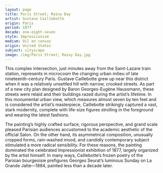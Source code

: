 ```yaml
---
layout: page
title: Paris Street; Rainy Day
artist: Gustave Caillebotte 
origin: Paris
period: 1877
decade: one-eight-seven
style: Impressionism
medium: Oil on canvas
origin: United States
subject: cityscape
image: /img/Paris Street; Rainy Day.jpg
---
```



This complex intersection, just minutes away from the Saint-Lazare train station, represents in microcosm the changing urban milieu of late nineteenth-century Paris. Gustave Caillebotte grew up near this district when it was a relatively unsettled hill with narrow, crooked streets. As part of a new city plan designed by Baron Georges-Eugène Haussmann, these streets were relaid and their buildings razed during the artist’s lifetime. In this monumental urban view, which measures almost seven by ten feet and is considered the artist’s masterpiece, Caillebotte strikingly captured a vast, stark modernity, complete with life-size figures strolling in the foreground and wearing the latest fashions. 

The painting’s highly crafted surface, rigorous perspective, and grand scale pleased Parisian audiences accustomed to the academic aesthetic of the official Salon. On the other hand, its asymmetrical composition, unusually cropped forms, rain-washed mood, and candidly contemporary subject stimulated a more radical sensibility. For these reasons, the painting dominated the celebrated Impressionist exhibition of 1877, largely organized by the artist himself. In many ways, Caillebotte’s frozen poetry of the Parisian bourgeoisie prefigures Georges Seurat’s luminous Sunday on La Grande Jatte—1884, painted less than a decade later.

